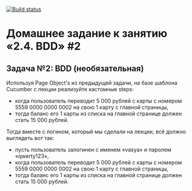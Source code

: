 [![Build status](https://ci.appveyor.com/api/projects/status/rt4sebkisynpd6lm?svg=true)](https://ci.appveyor.com/project/FirstBlackList/bdd-cucumber)

# Домашнее задание к занятию «2.4. BDD» #2

## Задача №2: BDD (необязательная)

Используя Page Object's из предыдущей задачи, на базе шаблона Cucumber с лекции реализуйте кастомные steps:
* когда пользователь переводит 5 000 рублей с карты с номером 5559 0000 0000 0002 на свою 1 карту с главной страницы,
* тогда баланс его 1 карты из списка на главной странице должен стать 15 000 рублей.

Тогда вместе с логином, который мы сделали на лекции, всё должно выглядеть вот так:
* пусть пользователь залогинен с именем «vasya» и паролем «qwerty123»,
* когда пользователь переводит 5 000 рублей с карты с номером 5559 0000 0000 0002 на свою 1 карту с главной страницы,
* тогда баланс его 1 карты из списка на главной странице должен стать 15 000 рублей.
